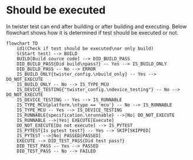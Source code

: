 # Should be executed

In twister test can end after building or after building and executing.
Below flowchart shows how it is determined if test should be executed or not.

```mermaid
flowchart TD
    id1(Check if test should be executed\nor only build)
    S(Start test) --> BUILD
    BUILD[Build source code] --> DID_BUILD_PASS
    DID_BUILD_PASS{Did build\npass?} -- Yes --> IS_BUILD_ONLY
    DID_BUILD_PASS -- No --> ERROR
    IS_BUILD_ONLY{twister_config.\nbuild_only} -- Yes --> DO_NOT_EXECUTE
    IS_BUILD_ONLY -- No --> IS_TYPE_MCU
    IS_DEVICE_TESTING{"twister_config.\ndevice_testing"} -- No --> DO_NOT_EXECUTE
    IS_DEVICE_TESTING -- Yes --> IS_RUNNABLE
    IS_TYPE_MCU{platform.\ntype == 'mcu'} -- No --> IS_RUNNABLE
    IS_TYPE_MCU -- Yes --> IS_DEVICE_TESTING
    IS_RUNNABLE{specification.\nrunnable} -->|No| DO_NOT_EXECUTE
    IS_RUNNABLE -->|Yes| EXECUTE[Execute]
    DO_NOT_EXECUTE[Do not execute] --> IS_PYTEST
    IS_PYTEST{Is pytest test?} -- Yes --> SKIP[SKIPPED]
    IS_PYTEST -->|No| PASSED[PASSED]
    EXECUTE --> DID_TEST_PASS{Did test pass?}
    DID_TEST_PASS -- Yes --> PASSED
    DID_TEST_PASS -- No --> FAILED
```
